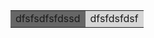 
<table width="100%" border="0" cellspacing="0" cellpadding="10">
  <tr>
    <td bgcolor="#666666">dfsfsdfsfdssd</td>
    <td bgcolor="#D6D6D6">dfsfdsfdsf</td>
  </tr>
</table>

